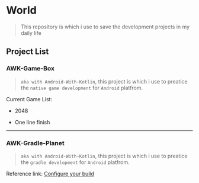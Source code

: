 # World

> This repository is which i use to save the development projects in my daily life

## Project List

### AWK-Game-Box

> `aka with Android-With-Kotlin`, this project is which i use to preatice the `native game development` for `Android` platfrom.

Current Game List:

+ 2048

+ One line finish

---

### AWK-Gradle-Planet

> `aka with Android-With-Kotlin`, this project is which i use to preatice the `gradle development` for `Android` platfrom.

Reference link: [Configure your build](https://developer.android.com/studio/build)
